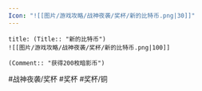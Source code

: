 ```yaml
---
Icon: "![[图片/游戏攻略/战神夜袭/奖杯/新的比特币.png|30]]"
---
```

```ad-common-bronze-trophy
title: (Title:: "新的比特币")
![[图片/游戏攻略/战神夜袭/奖杯/新的比特币.png|100]]

(Comment:: "获得200枚暗影币")
```

#战神夜袭/奖杯 #奖杯 #奖杯/铜
